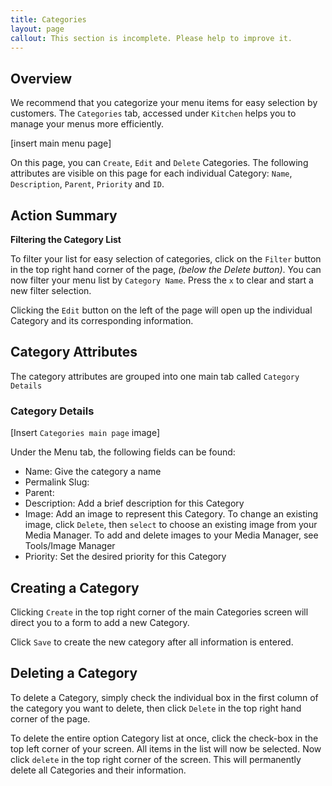 ```yaml
---
title: Categories
layout: page
callout: This section is incomplete. Please help to improve it.
---
```


## Overview

We recommend that you categorize your menu items for easy selection by customers. The `Categories` tab, accessed under `Kitchen` helps you to manage your menus more efficiently. 

[insert main menu page] 

On this page, you can `Create`, `Edit` and `Delete` Categories. The following attributes are visible on this page for each individual Category: `Name`, `Description`, `Parent`, `Priority` and `ID`.

## Action Summary

**Filtering the Category List**

To filter your list for easy selection of categories, click on the `Filter` button in the top right hand corner of the page, *(below the Delete button)*. You can now filter your menu list by `Category Name`. Press the `x` to clear and start a new filter selection.

Clicking the `Edit` button on the left of the page will open up the individual Category and its corresponding information.

## Category Attributes

The category attributes are grouped into one main tab called `Category Details`

### Category Details

[Insert `Categories main page` image]

Under the Menu tab, the following fields can be found:

- Name: Give the category a name
- Permalink Slug: 
- Parent: 
- Description: Add a brief description for this Category
- Image: Add an image to represent this Category. To change an existing image, click `Delete`, then `select` to choose an existing image from your Media Manager. To add and delete images to your Media Manager, see Tools/Image Manager
- Priority:  Set the desired priority for this Category

## Creating a Category

Clicking `Create` in the top right corner of the main Categories screen will direct you to a form to add a new Category. 

Click `Save` to create the new category after all information is entered.

## Deleting a Category

To delete a Category, simply check the individual box in the first column of the category you want to delete, then click `Delete` in the top right hand corner of the page.
 
To delete the entire option Category list at once, click the check-box in the top left corner of your screen. 
All items in the list will now be selected. 
Now click `delete` in the top right corner of the screen. 
This will permanently delete all Categories and their information.